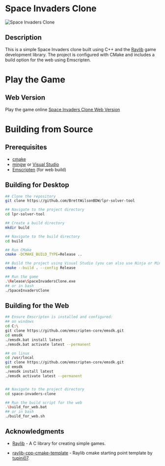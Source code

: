 # Space Invaders Clone

![Space Invaders Clone](https://www.brettwilsondev.com//assets/images/space-invaders-clone.webp)

## Description

This is a simple Space Invaders clone built using C++ and the [Raylib](https://www.raylib.com/) game development library. The project is configured with CMake and includes a build option for the web using Emscripten.

# Play the Game

## Web Version

Play the game online [Space Invaders Clone Web Version](https://www.atbdw.com/space-invaders-clone)

# Building from Source

## Prerequisites
- [cmake](https://cmake.org/)
- [mingw](https://sourceforge.net/projects/mingw-w64/files/Toolchains%20targetting%20Win64/Personal%20Builds/mingw-builds/8.1.0/threads-posix/seh/) or [Visual Studio](https://visualstudio.microsoft.com/)
- [Emscripten](https://github.com/emscripten-core/emsdk) (for web build)

## Building for Desktop

```bash
## Clone the repository
git clone https://github.com/BrettWilsonBDW/lpr-solver-tool

## Navigate to the project directory
cd lpr-solver-tool

## Create a build directory
mkdir build

## Navigate to the build directory
cd build

## Run CMake
cmake -DCMAKE_BUILD_TYPE=Release ..

## Build the project using Visual Studio (you can also use Ninja or MinGW)
cmake --build . --config Release

## Run the game
.\Release\SpaceInvadersClone.exe
## or in bash
./SpaceInvadersClone

```
## Building for the Web

```bash
## Ensure Emscripten is installed and configured:
## on windows
cd C:\
git clone https://github.com/emscripten-core/emsdk.git
cd emsdk
./emsdk.bat install latest
./emsdk.bat activate latest --permanent

## on linux
cd /usr/local
git clone https://github.com/emscripten-core/emsdk.git
cd emsdk
./emsdk install latest
./emsdk activate latest --permanent


## Navigate to the project directory
cd space-invaders-clone

## Run the build script for the web
.\build_for_web.bat 
## or in bash 
./build_for_web.sh
```

## Acknowledgments

- [Raylib](https://www.raylib.com/) - A C library for creating simple games.

- [raylib-cpp-cmake-template](https://github.com/tupini07/raylib-cpp-cmake-template) - Raylib cmake starting point template by [tupini07](https://github.com/tupini07).
